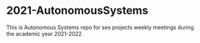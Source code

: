 # 2021-AutonomousSystems
This is Autonomous Systems repo for ses projects weekly meetings during the academic year 2021-2022

